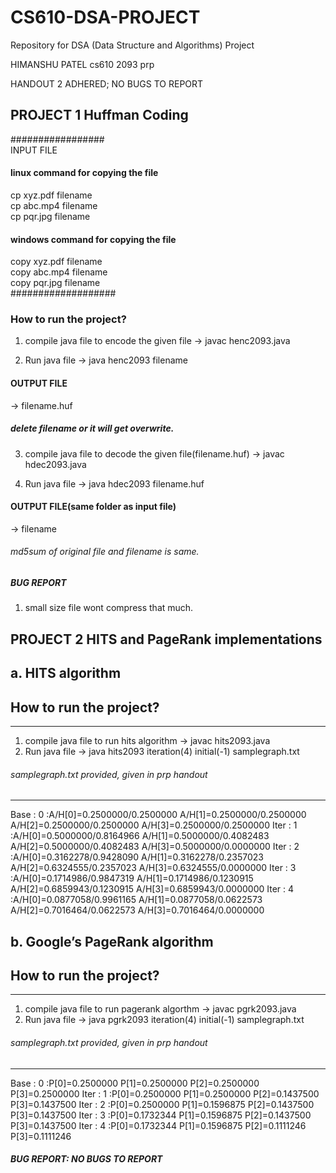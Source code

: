 # CS610-DSA-PROJECT
Repository for DSA (Data Structure and Algorithms) Project

HIMANSHU PATEL cs610 2093 prp

HANDOUT 2 ADHERED; NO BUGS TO REPORT




## PROJECT 1 Huffman Coding


################# <br />
INPUT FILE <br />
#### linux command for copying the file <br />
cp xyz.pdf filename  <br />
cp abc.mp4 filename  <br />
cp pqr.jpg filename  <br />

#### windows command for copying the file <br />
copy xyz.pdf filename <br />
copy abc.mp4 filename <br />
copy pqr.jpg filename <br />
################### <br />

### How to run the project?
1. compile java file to encode the given file
-> javac henc2093.java

2. Run java file
-> java henc2093 filename

#### OUTPUT FILE
-> filename.huf

##### delete filename or it will get overwrite.
3. compile java file to decode the given file(filename.huf)
-> javac hdec2093.java

4. Run java file
-> java hdec2093 filename.huf

#### OUTPUT FILE(same folder as input file)
-> filename
###### md5sum of original file and filename is same.

##### BUG REPORT
1. small size file wont compress that much.


## PROJECT 2 HITS and PageRank implementations


## a. HITS algorithm

## How to run the project?

********************************************************
1. compile java file to run hits algorithm
-> javac hits2093.java
2. Run java file
-> java hits2093 iteration(4) initial(-1) samplegraph.txt
###### samplegraph.txt provided, given in prp handout
********************************************************
Base : 0 :A/H[0]=0.2500000/0.2500000 A/H[1]=0.2500000/0.2500000 A/H[2]=0.2500000/0.2500000 A/H[3]=0.2500000/0.2500000
Iter : 1 :A/H[0]=0.5000000/0.8164966 A/H[1]=0.5000000/0.4082483 A/H[2]=0.5000000/0.4082483 A/H[3]=0.5000000/0.0000000
Iter : 2 :A/H[0]=0.3162278/0.9428090 A/H[1]=0.3162278/0.2357023 A/H[2]=0.6324555/0.2357023 A/H[3]=0.6324555/0.0000000
Iter : 3 :A/H[0]=0.1714986/0.9847319 A/H[1]=0.1714986/0.1230915 A/H[2]=0.6859943/0.1230915 A/H[3]=0.6859943/0.0000000
Iter : 4 :A/H[0]=0.0877058/0.9961165 A/H[1]=0.0877058/0.0622573 A/H[2]=0.7016464/0.0622573 A/H[3]=0.7016464/0.0000000



## b. Google’s PageRank algorithm

## How to run the project?

********************************************************
1. compile java file to run pagerank algorthm
-> javac pgrk2093.java
2. Run java file
-> java pgrk2093 iteration(4) initial(-1) samplegraph.txt
###### samplegraph.txt provided, given in prp handout
********************************************************
Base : 0 :P[0]=0.2500000 P[1]=0.2500000 P[2]=0.2500000 P[3]=0.2500000
Iter : 1 :P[0]=0.2500000 P[1]=0.2500000 P[2]=0.1437500 P[3]=0.1437500
Iter : 2 :P[0]=0.2500000 P[1]=0.1596875 P[2]=0.1437500 P[3]=0.1437500
Iter : 3 :P[0]=0.1732344 P[1]=0.1596875 P[2]=0.1437500 P[3]=0.1437500
Iter : 4 :P[0]=0.1732344 P[1]=0.1596875 P[2]=0.1111246 P[3]=0.1111246



##### BUG REPORT: NO BUGS TO REPORT



